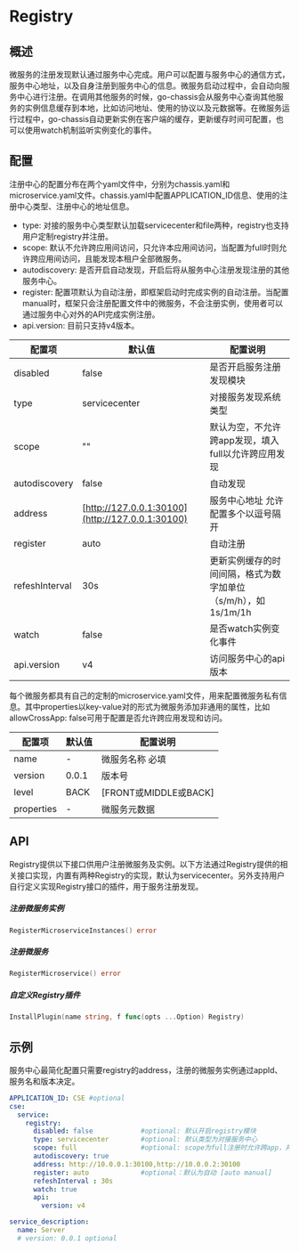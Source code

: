 # Registry
## 概述

微服务的注册发现默认通过服务中心完成。用户可以配置与服务中心的通信方式，服务中心地址，以及自身注册到服务中心的信息。微服务启动过程中，会自动向服务中心进行注册。在调用其他服务的时候，go-chassis会从服务中心查询其他服务的实例信息缓存到本地，比如访问地址、使用的协议以及元数据等。在微服务运行过程中，go-chassis自动更新实例在客户端的缓存，更新缓存时间可配置，也可以使用watch机制监听实例变化的事件。

## 配置

注册中心的配置分布在两个yaml文件中，分别为chassis.yaml和microservice.yaml文件。chassis.yaml中配置APPLICATION\_ID信息、使用的注册中心类型、注册中心的地址信息。

* type: 对接的服务中心类型默认加载servicecenter和file两种，registry也支持用户定制registry并注册。
* scope: 默认不允许跨应用间访问，只允许本应用间访问，当配置为full时则允许跨应用间访问，且能发现本租户全部微服务。
* autodiscovery: 是否开启自动发现，开启后将从服务中心注册发现注册的其他服务中心。
* register: 配置项默认为自动注册，即框架启动时完成实例的自动注册。当配置manual时，框架只会注册配置文件中的微服务，不会注册实例，使用者可以通过服务中心对外的API完成实例注册。
* api.version: 目前只支持v4版本。

| 配置项 | 默认值 | 配置说明 |
| --- | --- | --- |
| disabled | false | 是否开启服务注册发现模块 |
| type | servicecenter | 对接服务发现系统类型 |
| scope | "" | 默认为空，不允许跨app发现，填入full以允许跨应用发现 |
| autodiscovery | false | 自动发现 |
| address | [http://127.0.0.1:30100](http://127.0.0.1:30100) | 服务中心地址 允许配置多个以逗号隔开 |
| register | auto | 自动注册 |
| refeshInterval | 30s | 更新实例缓存的时间间隔，格式为数字加单位（s/m/h），如1s/1m/1h |
| watch | false | 是否watch实例变化事件 |
| api.version | v4 | 访问服务中心的api版本 |

每个微服务都具有自己的定制的microservice.yaml文件，用来配置微服务私有信息。其中properties以key-value对的形式为微服务添加非通用的属性，比如allowCrossApp: false可用于配置是否允许跨应用发现和访问。

| 配置项 | 默认值 | 配置说明 |
| --- | --- | --- |
| name | - | 微服务名称 必填 |
| version | 0.0.1 | 版本号 |
| level | BACK | \[FRONT或MIDDLE或BACK\] |
| properties | - | 微服务元数据 |

## API

Registry提供以下接口供用户注册微服务及实例。以下方法通过Registry提供的相关接口实现，内置有两种Registry的实现，默认为servicecenter。另外支持用户自行定义实现Registry接口的插件，用于服务注册发现。

##### 注册微服务实例

```go
RegisterMicroserviceInstances() error
```

##### 注册微服务

```go
RegisterMicroservice() error
```

##### 自定义Registry插件

```go
InstallPlugin(name string, f func(opts ...Option) Registry)
```

## 示例

服务中心最简化配置只需要registry的address，注册的微服务实例通过appId、服务名和版本决定。

```yaml
APPLICATION_ID: CSE #optional
cse:
  service:
    registry:
      disabled: false            #optional: 默认开启registry模块
      type: servicecenter        #optional: 默认类型为对接服务中心
      scope: full                #optional: scope为full注册时允许跨app，并且发现本租户全部微服务
      autodiscovery: true       
      address: http://10.0.0.1:30100,http://10.0.0.2:30100 
      register: auto             #optional：默认为自动 [auto manual]
      refeshInterval : 30s       
      watch: true                         
      api:
        version: v4
```

```yaml
service_description:
  name: Server
  # version: 0.0.1 optional
```



